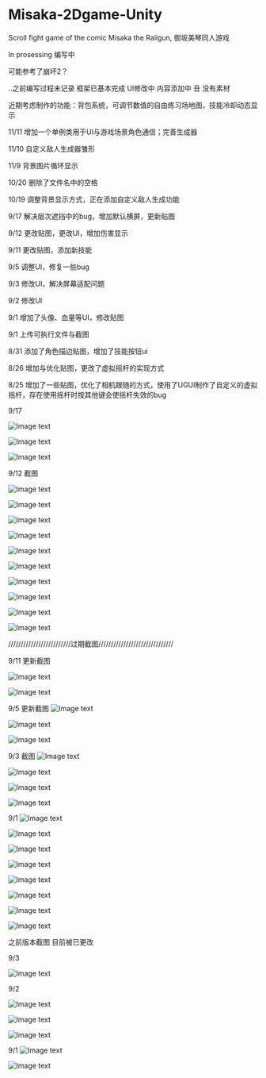# Misaka-2Dgame-Unity
Scroll fight game of the comic Misaka the Railgun, 御坂美琴同人游戏

In prosessing
编写中

可能参考了崩坏2？

..之前编写过程未记录
框架已基本完成
UI修改中
内容添加中
丑
没有素材

近期考虑制作的功能：背包系统，可调节数值的自由练习场地图，技能冷却动态显示

11/11
增加一个单例类用于UI与游戏场景角色通信；完善生成器

11/10
自定义敌人生成器雏形

11/9
背景图片循环显示

10/20
删除了文件名中的空格

10/19
调整背景显示方式，正在添加自定义敌人生成功能

9/17
解决层次遮挡中的bug，增加默认横屏，更新贴图

9/12
更改贴图，更改UI，增加伤害显示

9/11
更改贴图，添加新技能

9/5
调整UI，修复一些bug

9/3
修改UI，解决屏幕适配问题

9/2
修改UI

9/1
增加了头像、血量等UI，修改贴图

9/1
上传可执行文件与截图

8/31
添加了角色描边贴图，增加了技能按钮ui

8/26
增加与优化贴图，更改了虚拟摇杆的实现方式

8/25
增加了一些贴图，优化了相机跟随的方式，使用了UGUI制作了自定义的虚拟摇杆，存在使用摇杆时按其他键会使摇杆失效的bug



9/17

![Image text](https://github.com/voidarea97/Misaka-2Dgame-Unity/blob/master/%E8%BF%90%E8%A1%8C%E6%88%AA%E5%9B%BE/180917.1.png)

![Image text](https://github.com/voidarea97/Misaka-2Dgame-Unity/blob/master/%E8%BF%90%E8%A1%8C%E6%88%AA%E5%9B%BE/180917.2.png)

![Image text](https://github.com/voidarea97/Misaka-2Dgame-Unity/blob/master/%E8%BF%90%E8%A1%8C%E6%88%AA%E5%9B%BE/180917.3.png)

9/12 截图


![Image text](https://github.com/voidarea97/Misaka-2Dgame-Unity/blob/master/%E8%BF%90%E8%A1%8C%E6%88%AA%E5%9B%BE/180912.1.png)

![Image text](https://github.com/voidarea97/Misaka-2Dgame-Unity/blob/master/%E8%BF%90%E8%A1%8C%E6%88%AA%E5%9B%BE/180912.2.png)

![Image text](https://github.com/voidarea97/Misaka-2Dgame-Unity/blob/master/%E8%BF%90%E8%A1%8C%E6%88%AA%E5%9B%BE/180912.3.png)

![Image text](https://github.com/voidarea97/Misaka-2Dgame-Unity/blob/master/%E8%BF%90%E8%A1%8C%E6%88%AA%E5%9B%BE/180912.4.png)

![Image text](https://github.com/voidarea97/Misaka-2Dgame-Unity/blob/master/%E8%BF%90%E8%A1%8C%E6%88%AA%E5%9B%BE/180912.5.png)

![Image text](https://github.com/voidarea97/Misaka-2Dgame-Unity/blob/master/%E8%BF%90%E8%A1%8C%E6%88%AA%E5%9B%BE/180912.6.png)

![Image text](https://github.com/voidarea97/Misaka-2Dgame-Unity/blob/master/%E8%BF%90%E8%A1%8C%E6%88%AA%E5%9B%BE/180912.7.png)



![Image text](https://github.com/voidarea97/Misaka-2Dgame-Unity/blob/master/%E8%BF%90%E8%A1%8C%E6%88%AA%E5%9B%BE/180911.1.png)

![Image text](https://github.com/voidarea97/Misaka-2Dgame-Unity/blob/master/%E8%BF%90%E8%A1%8C%E6%88%AA%E5%9B%BE/180903.2.png)

![Image text](https://github.com/voidarea97/Misaka-2Dgame-Unity/blob/master/%E8%BF%90%E8%A1%8C%E6%88%AA%E5%9B%BE/180903.3.png)



/////////////////////////过期截图//////////////////////////////


9/11 更新截图

![Image text](https://github.com/voidarea97/Misaka-2Dgame-Unity/blob/master/%E8%BF%90%E8%A1%8C%E6%88%AA%E5%9B%BE/180911.2.png)

![Image text](https://github.com/voidarea97/Misaka-2Dgame-Unity/blob/master/%E8%BF%90%E8%A1%8C%E6%88%AA%E5%9B%BE/180911.3.png)



9/5 更新截图
![Image text](https://github.com/voidarea97/Misaka-2Dgame-Unity/blob/master/%E8%BF%90%E8%A1%8C%E6%88%AA%E5%9B%BE/180905.1.png)

![Image text](https://github.com/voidarea97/Misaka-2Dgame-Unity/blob/master/%E8%BF%90%E8%A1%8C%E6%88%AA%E5%9B%BE/180905.2.png)

![Image text](https://github.com/voidarea97/Misaka-2Dgame-Unity/blob/master/%E8%BF%90%E8%A1%8C%E6%88%AA%E5%9B%BE/180905.3.png)


9/3 截图
![Image text](https://github.com/voidarea97/Misaka-2Dgame-Unity/blob/master/%E8%BF%90%E8%A1%8C%E6%88%AA%E5%9B%BE/180903.1.png)

![Image text](https://github.com/voidarea97/Misaka-2Dgame-Unity/blob/master/%E8%BF%90%E8%A1%8C%E6%88%AA%E5%9B%BE/180903.2.png)

![Image text](https://github.com/voidarea97/Misaka-2Dgame-Unity/blob/master/%E8%BF%90%E8%A1%8C%E6%88%AA%E5%9B%BE/180903.4.png)

![Image text](https://github.com/voidarea97/Misaka-2Dgame-Unity/blob/master/%E8%BF%90%E8%A1%8C%E6%88%AA%E5%9B%BE/180903.5.png)


9/1
![Image text](https://github.com/voidarea97/Misaka-2Dgame-Unity/blob/master/%E8%BF%90%E8%A1%8C%E6%88%AA%E5%9B%BE/3.png)

![Image text](https://github.com/voidarea97/Misaka-2Dgame-Unity/blob/master/%E8%BF%90%E8%A1%8C%E6%88%AA%E5%9B%BE/4.png)

![Image text](https://github.com/voidarea97/Misaka-2Dgame-Unity/blob/master/%E8%BF%90%E8%A1%8C%E6%88%AA%E5%9B%BE/5.png)

![Image text](https://github.com/voidarea97/Misaka-2Dgame-Unity/blob/master/%E8%BF%90%E8%A1%8C%E6%88%AA%E5%9B%BE/6.png)

![Image text](https://github.com/voidarea97/Misaka-2Dgame-Unity/blob/master/%E8%BF%90%E8%A1%8C%E6%88%AA%E5%9B%BE/6.1.png)

![Image text](https://github.com/voidarea97/Misaka-2Dgame-Unity/blob/master/%E8%BF%90%E8%A1%8C%E6%88%AA%E5%9B%BE/7.png)


![Image text](https://github.com/voidarea97/Misaka-2Dgame-Unity/blob/master/%E8%BF%90%E8%A1%8C%E6%88%AA%E5%9B%BE/9.png)

![Image text](https://github.com/voidarea97/Misaka-2Dgame-Unity/blob/master/%E8%BF%90%E8%A1%8C%E6%88%AA%E5%9B%BE/10.png)











之前版本截图
目前被已更改




9/3

![Image text](https://github.com/voidarea97/Misaka-2Dgame-Unity/blob/master/%E8%BF%90%E8%A1%8C%E6%88%AA%E5%9B%BE/180903.3.png)

9/2

![Image text](https://github.com/voidarea97/Misaka-2Dgame-Unity/blob/master/%E8%BF%90%E8%A1%8C%E6%88%AA%E5%9B%BE/11.png)

![Image text](https://github.com/voidarea97/Misaka-2Dgame-Unity/blob/master/%E8%BF%90%E8%A1%8C%E6%88%AA%E5%9B%BE/12.png)

![Image text](https://github.com/voidarea97/Misaka-2Dgame-Unity/blob/master/%E8%BF%90%E8%A1%8C%E6%88%AA%E5%9B%BE/8.png)

9/1 
![Image text](https://github.com/voidarea97/Misaka-2Dgame-Unity/blob/master/%E8%BF%90%E8%A1%8C%E6%88%AA%E5%9B%BE/1.png)

![Image text](https://github.com/voidarea97/Misaka-2Dgame-Unity/blob/master/%E8%BF%90%E8%A1%8C%E6%88%AA%E5%9B%BE/2.png)

